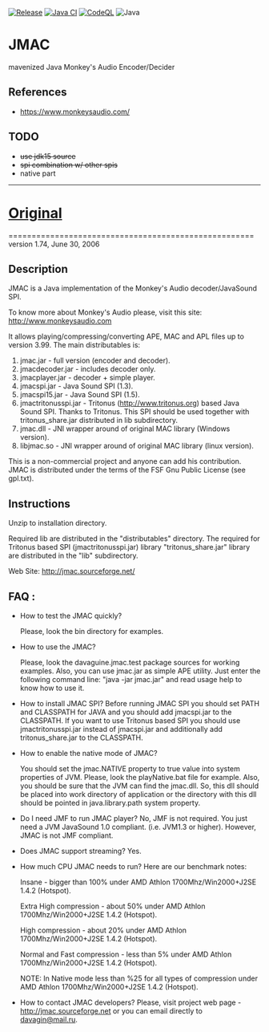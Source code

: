 [![Release](https://jitpack.io/v/umjammer/jmac.svg)](https://jitpack.io/#umjammer/jmac)
[![Java CI](https://github.com/umjammer/jmac/actions/workflows/maven.yml/badge.svg)](https://github.com/umjammer/jmac/actions/workflows/maven.yml)
[![CodeQL](https://github.com/umjammer/jmac/actions/workflows/codeql-analysis.yml/badge.svg)](https://github.com/umjammer/jmac/actions/workflows/codeql-analysis.yml)
![Java](https://img.shields.io/badge/Java-17-b07219)

# JMAC

 mavenized Java Monkey's Audio Encoder/Decider

## References

* https://www.monkeysaudio.com/

## TODO

* ~~use jdk15 source~~
* ~~spi combination w/ other spis~~
* native part

---

# [Original](https://jmac.sourceforge.net/)

=====================================================
version 1.74, June 30, 2006

Description
-----------
JMAC is a Java implementation of the Monkey's Audio decoder/JavaSound SPI.

To know more about Monkey's Audio please, visit this site:
http://www.monkeysaudio.com

It allows playing/compressing/converting APE, MAC and APL files up to version 3.99.
The main distributables is:

1. jmac.jar - full version (encoder and decoder).
2. jmacdecoder.jar - includes decoder only.
3. jmacplayer.jar - decoder + simple player.
4. jmacspi.jar - Java Sound SPI (1.3).
5. jmacspi15.jar - Java Sound SPI (1.5).
6. jmactritonusspi.jar - Tritonus (http://www.tritonus.org) based Java Sound
SPI. Thanks to Tritonus. This SPI should be used together with
tritonus_share.jar distributed in lib subdirectory.
7. jmac.dll - JNI wrapper around of original MAC library (Windows version).
8. libjmac.so - JNI wrapper around of original MAC library (linux version).

This is a non-commercial project and anyone can add his contribution.
JMAC is distributed under the terms of the FSF Gnu Public License (see gpl.txt).

Instructions
------------
Unzip to installation directory.

Required lib are distributed in the "distributables" directory. The required for Tritonus
based SPI (jmactritonusspi.jar) library "tritonus_share.jar" library are
distributed in the "lib" subdirectory.

Web Site: http://jmac.sourceforge.net/

FAQ : 
------------
- How to test the JMAC quickly?

  Please, look the bin directory for examples.

- How to use the JMAC?

  Please, look the davaguine.jmac.test package sources for working examples. Also,
  you can use jmac.jar as simple APE utility. Just enter the following command line:
  "java -jar jmac.jar" and read usage help to know how to use it.


- How to install JMAC SPI?
  Before running JMAC SPI you should set PATH and CLASSPATH for JAVA and you
  should add jmacspi.jar to the CLASSPATH. If you want to use Tritonus based SPI
  you should use jmactritonusspi.jar instead of jmacspi.jar and additionally add
  tritonus_share.jar to the CLASSPATH.

 
- How to enable the native mode of JMAC?

  You should set the jmac.NATIVE property to true value into system properties of JVM.
  Please, look the playNative.bat file for example. Also, you should be sure that the
  JVM can find the jmac.dll. So, this dll should be placed into work directory of
  application or the directory with this dll should be pointed in java.library.path
  system property.

- Do I need JMF to run JMAC player?
  No, JMF is not required. You just need a JVM JavaSound 1.0 compliant.
  (i.e. JVM1.3 or higher). However, JMAC is not JMF compliant.

- Does JMAC support streaming?
  Yes.

- How much CPU JMAC needs to run?
  Here are our benchmark notes:

  Insane - bigger than 100% under AMD Athlon 1700Mhz/Win2000+J2SE 1.4.2
  (Hotspot).

  Extra High compression - about 50% under AMD Athlon 1700Mhz/Win2000+J2SE 1.4.2
  (Hotspot).

  High compression - about 20% under AMD Athlon 1700Mhz/Win2000+J2SE 1.4.2 (Hotspot).

  Normal and Fast compression - less than 5% under AMD Athlon 1700Mhz/Win2000+J2SE
  1.4.2 (Hotspot).

  NOTE:
  In Native mode less than %25 for all types of compression under AMD Athlon
  1700Mhz/Win2000+J2SE 1.4.2 (Hotspot).

- How to contact JMAC developers?
  Please, visit project web page - http://jmac.sourceforge.net or you can email
  directly to davagin@mail.ru.
